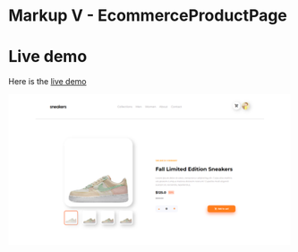 # Markup V - EcommerceProductPage

# Live demo

Here is the [live demo](https://estrellapoot-ksquare.github.io/MV_EcommerceProductPage/)

![ScreenShot](screenshot.png)
